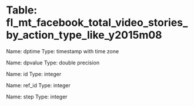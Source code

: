Table: fl_mt_facebook_total_video_stories_by_action_type_like_y2015m08
======================================================================

Name: dptime
Type: timestamp with time zone

Name: dpvalue
Type: double precision

Name: id
Type: integer

Name: ref_id
Type: integer

Name: step
Type: integer

